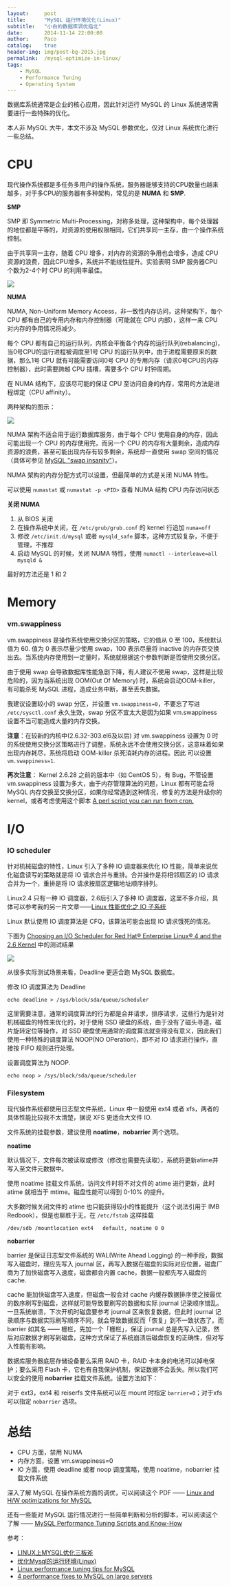 ```yaml
---
layout:     post
title:      "MySQL 运行环境优化(Linux)"
subtitle:   "小白的数据库调优指北"
date:       2014-11-14 22:00:00
author:     Paco
catalog:    true
header-img: img/post-bg-2015.jpg
permalink:  /mysql-optimize-in-linux/
tags:
    - MySQL
    - Performance Tuning
    - Operating System
---
```


数据库系统通常是企业的核心应用，因此针对运行 MySQL 的 Linux 系统通常需要进行一些特殊的优化。

本人非 MySQL 大牛，本文不涉及 MySQL 参数优化，仅对 Linux 系统优化进行一些总结。

# CPU

现代操作系统都是多任务多用户的操作系统，服务器能够支持的CPU数量也越来越多，对于多CPU的服务器有多种架构，常见的是 **NUMA** 和 **SMP**.

**SMP**

SMP 即 Symmetric Multi-Processing，对称多处理，这种架构中，每个处理器的地位都是平等的，对资源的使用权限相同，它们共享同一主存，由一个操作系统控制。

由于共享同一主存，随着 CPU 增多，对内存的资源的争用也会增多，造成 CPU 资源的浪费，因此CPU增多，系统并不能线性提升。实验表明 SMP 服务器CPU 个数为2-4个时 CPU 的利用率最佳。

![](/img/in-post/mysql-optimize-in-linux/smp.gif)

**NUMA**

NUMA, Non-Uniform Memory Access，非一致性内存访问，这种架构下，每个 CPU 都有自己的专用内存和内存控制器（可能就在 CPU 内部），这样一来 CPU 对内存的争用情况将减少。

每个 CPU 都有自己的运行队列，内核会平衡各个内存的运行队列(rebalancing)，当0号CPU的运行进程被调度至1号 CPU 的运行队列中，由于进程需要原来的数据，那么1号 CPU 就有可能需要访问0号 CPU 的专用内存（请求0号CPU的内存控制器），此时需要跨越 CPU 插槽，需要多个 CPU 时钟周期。

在 NUMA 结构下，应该尽可能的保证 CPU 至访问自身的内存，常用的方法是进程绑定（CPU affinity）。

两种架构的图示：

![](/img/in-post/mysql-optimize-in-linux/smp-numa.png)

NUMA 架构不适合用于运行数据库服务，由于每个 CPU 使用自身的内存，因此可能出现一个 CPU 的内存使用完，而另一个 CPU 的内存有大量剩余，造成内存资源的浪费，甚至可能出现内存有较多剩余，系统却一直使用 swap 空间的情况（具体可参见 [MySQL "swap insanity"][mysql-swap-insanity]）。

NUMA 架构的内存分配方式可以设置，但最简单的方式是关闭 NUMA 特性。

可以使用 `numastat` 或 `numastat -p <PID>` 查看 NUMA 结构 CPU 内存访问状态

**关闭 NUMA**

1. 从 BIOS 关闭
2. 在操作系统中关闭，在 `/etc/grub/grub.conf` 的 kernel 行追加 `numa=off`
3. 修改 `/etc/init.d/mysql` 或者 `mysqld_safe` 脚本，这种方式较复杂，不便于管理，不推荐
4. 启动 MySQL 的时候，关闭 NUMA 特性，使用 `numactl --interleave=all mysqld &`

最好的方法还是 1 和 2


# Memory

### vm.swappiness

vm.swappiness 是操作系统使用交换分区的策略，它的值从 0 至 100，系统默认值为 60. 值为 0 表示尽量少使用 swap，100 表示尽量将 inactive 的内存页交换出去。当系统内存使用到一定量时，系统就根据这个参数判断是否使用交换分区。

由于使用 swap 会导致数据库性能急剧下降，有人建议不使用 swap，这样是比较危险的，因为当系统出现 OOM(Out Of Memory) 时，系统会启动OOM-killer，有可能杀死 MySQL 进程，造成业务中断，甚至丢失数据。

我建议设置较小的 swap 分区，并设置 `vm.swappiness=0`，不要忘了写进 `/etc/sysctl.conf` 永久生效，swap 分区不宜太大是因为如果 vm.swappiness 设置不当可能造成大量的内存交换。

**注意**：在较新的内核中(2.6.32-303.el6及以后) 对 vm.swappiness 设置为 0 时的系统使用交换分区策略进行了调整，系统永远不会使用交换分区，这意味着如果出现内存耗尽，系统将启动 OOM-killer 杀死消耗内存的进程。因此 可以设置`vm.swappiness=1`.

**再次注意**： Kernel 2.6.28 之前的版本中（如 CentOS 5），有 Bug，不管设置 vm.swappiness 设置为多大，由于内存管理算法的问题，Linux 都有可能会将 MySQL 内存交换至交换分区，如果你经常遇到这种情况，修复的方法是升级你的 kernel，或者考虑使用这个脚本 [A perl script you can run from cron.][perl]


# I/O


### IO scheduler

针对机械磁盘的特性，Linux 引入了多种 IO 调度器来优化 IO 性能，简单来说优化磁盘读写的策略就是将 IO 请求合并与重排。合并操作是将相邻扇区的 IO 请求合并为一个，重排是将 IO 请求按扇区逻辑地址顺序排列。

Linux2.4 只有一种 IO 调度器，2.6后引入了多种 IO 调度器，这里不多介绍，具体可以参考我的另一片文章——[Linux 性能优化之 IO 子系统][IO]

Linux 默认使用 IO 调度算法是 CFQ，该算法可能会出现 IO 请求饿死的情况。

下图为 [Choosing an I/O Scheduler for Red Hat® Enterprise Linux® 4 and the 2.6 Kernel](http://www.redhat.com/magazine/008jun05/features/schedulers/) 中的测试结果

![](/img/in-post/mysql-optimize-in-linux/scheduler.jpg)

从很多实际测试场景来看，Deadline 更适合跑 MySQL 数据库。

修改 IO 调度算法为 Deadline

`echo deadline > /sys/block/sda/queue/scheduler`

这里需要注意，通常的调度算法的行为都是合并请求，排序请求，这些行为是针对机械磁盘的特性来优化的，对于使用 SSD 硬盘的系统，由于没有了磁头寻道，磁片旋转定位等操作，对 SSD 硬盘使用通常的调度算法就变得没有意义，因此我们使用一种特殊的调度算法 NOOP(NO OPeration)，即不对 IO 请求进行操作，直接按 FIFO 规则进行处理。

设置调度算法为 NOOP.

`echo noop > /sys/block/sda/queue/scheduler`


### Filesystem

现代操作系统都使用日志型文件系统，Linux 中一般使用 ext4 或者 xfs，两者的具体性能比较我不太清楚，据说 XFS 更适合大文件 IO.

文件系统的挂载参数，建议使用 **noatime**，**nobarrier** 两个选项。

**noatime**

默认情况下，文件每次被读取或修改（修改也需要先读取），系统将更新atime并写入至文件元数据中。

使用 noatime 挂载文件系统，访问文件时将不对文件的 atime 进行更新，此时 atime 就相当于 mtime。磁盘性能可以得到 0-10% 的提升。

大多数时候关闭文件的 atime 也只能获得较小的性能提升（这个说法引用于 IMB Redbook），但是也聊胜于无，在 `/etc/fstab` 这样挂载

`/dev/sdb /mountlocation ext4 	default, noatime 0 0`

**nobarrier**

barrier 是保证日志型文件系统的 WAL(Write Ahead Logging) 的一种手段，数据写入磁盘时，理应先写入 journal 区，再写入数据在磁盘的实际对应位置，磁盘厂商为了加快磁盘写入速度，磁盘都会内置 cache，数据一般都先写入磁盘的 cache.

cache 能加快磁盘写入速度，但磁盘一般会对 cache 内缓存数据排序使之按最优的数序刷写到磁盘，这样就可能导致要刷写的数据和实际 journal 记录顺序错乱。一旦系统崩溃，下次开机时磁盘要参考 journal 区来恢复数据，但此时 journal 记录顺序与数据实际刷写顺序不同，就会导致数据反而「恢复」到不一致状态了。而 barrier 如其名 —— 栅栏，先加一个「栅栏」，保证 journal 总是先写入记录，然后对应数据才刷写到磁盘，这种方式保证了系统崩溃后磁盘恢复的正确性，但对写入性能有影响。

数据库服务器底层存储设备要么采用 RAID 卡，RAID 卡本身的电池可以掉电保护；要么采用 Flash 卡，它也有自我保护机制，保证数据不会丢失。所以我们可以安全的使用 **nobarrier** 挂载文件系统。设置方法如下：

对于 ext3，ext4 和 reiserfs 文件系统可以在 mount 时指定 `barrier=0`；对于xfs可以指定 `nobarrier` 选项。

# 总结

- CPU 方面，禁用 NUMA
- 内存方面，设置 vm.swappiness=0
- IO 方面，使用 deadline 或者 noop 调度策略，使用 noatime，nobarrier 挂载文件系统

深入了解 MySQL 在操作系统方面的调优，可以阅读这个 PDF —— [Linux and H/W optimizations for MySQL][pdf]

还有一些能对 MySQL 运行情况进行一些简单判断和分析的脚本，可以阅读这个了解 —— [MySQL Performance Tuning Scripts and Know-How][scripts]

参考：

- [LINUX上MYSQL优化三板斧](http://www.woqutech.com/?p=1200)
- [优化Mysql的运行环境(Linux)](http://get.jobdeer.com/910.get)
- [Linux performance tuning tips for MySQL](http://www.percona.com/blog/2013/12/07/linux-performance-tuning-tips-mysql/)
- [4 performance fixes to MySQL on large servers](http://openlife.cc/blogs/2011/may/4-performance-fixes-mysql-large-servers)


[mysql-swap-insanity]: http://blog.jcole.us/2010/09/28/mysql-swap-insanity-and-the-numa-architecture/ "swap insanity"
[perl]: https://github.com/yoshinorim/unmap_mysql_logs
[pdf]: http://en.oreilly.com/mysql2011/public/schedule/detail/17111
[scripts]: http://www.askapache.com/mysql/performance-tuning-mysql.html
[IO]: http://paco0x.org/linux-system-io/#io




